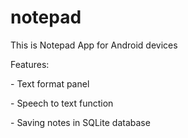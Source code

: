 # notepad
<p>This is Notepad App for Android devices</p>
<p>Features:</p>
<p>- Text format panel</p>
<p>- Speech to text function</p>
<p>- Saving notes in SQLite database</p>
